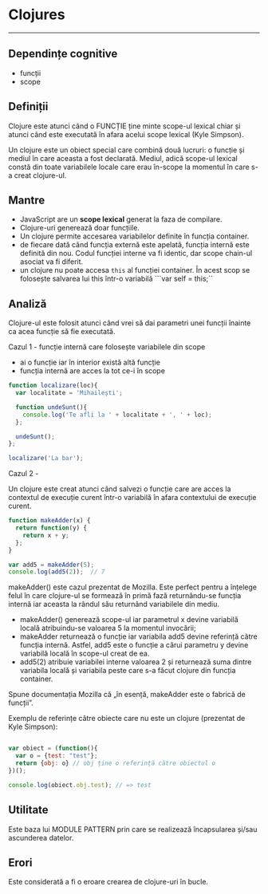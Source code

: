 # Clojures
---

## Dependințe cognitive
- funcții
- scope

## Definiții

Clojure este atunci când o FUNCȚIE ține minte scope-ul lexical chiar și atunci când este executată în afara acelui scope lexical (Kyle Simpson).

Un clojure este un obiect special care combină două lucruri: o funcție și mediul în care aceasta a fost declarată.
Mediul, adică scope-ul lexical constă din toate variabilele locale care erau în-scope la momentul în care s-a creat clojure-ul.

## Mantre
- JavaScript are un **scope lexical** generat la faza de compilare.
- Clojure-uri generează doar funcțiile.
- Un clojure permite accesarea variabilelor definite în funcția container.
- de fiecare dată când funcția externă este apelată, funcția internă este definită din nou. Codul funcției interne va fi identic, dar scope chain-ul asociat va fi diferit.
- un clojure nu poate accesa `this` al funcției container. În acest scop se folosește salvarea lui this într-o variabilă ```var self = this;``

## Analiză

Clojure-ul este folosit atunci când vrei să dai parametri unei funcții înainte ca acea funcție să fie executată.

Cazul 1 - funcție internă care folosește variabilele din scope

- ai o funcție iar în interior există altă funcție
- funcția internă are acces la tot ce-i în scope

```js
function localizare(loc){
  var localitate = 'Mihailești';

  function undeSunt(){
    console.log('Te afli la ' + localitate + ', ' + loc);
  };

  undeSunt();
};

localizare('La bar');
```

Cazul 2 -

Un clojure este creat atunci când salvezi o funcție care are acces la contextul de execuție curent într-o variabilă în afara contextului de execuție curent.



```js
function makeAdder(x) {
  return function(y) {
    return x + y;
  };
}

var add5 = makeAdder(5);
console.log(add5(2));  // 7
```

makeAdder() este cazul prezentat de Mozilla. Este perfect pentru a înțelege felul în care clojure-ul se formează în primă fază returnându-se funcția internă iar aceasta la rândul său returnând variabilele din mediu.
- makeAdder() generează scope-ul iar parametrul x devine variabilă locală atribuindu-se valoarea 5 la momentul invocării;
- makeAdder returnează o funcție iar variabila add5 devine referință către funcția internă. Astfel, add5 este o funcție a cărui parametru y devine variabilă locală în scope-ul creat de ea.
- add5(2) atribuie variabilei interne valoarea 2 și returnează suma dintre variabila locală și variabila peste care s-a făcut clojure din funcția container.

Spune documentația Mozilla că „în esență, makeAdder este o fabrică de funcții”.

Exemplu de referințe către obiecte care nu este un clojure (prezentat de Kyle Simpson):

```js

var obiect = (function(){
  var o = {test: "test"};
  return {obj: o} // obj ține o referință către obiectul o
})();

console.log(obiect.obj.test); // => test
```

## Utilitate

Este baza lui MODULE PATTERN prin care se realizează încapsularea și/sau ascunderea datelor.

## Erori
Este considerată a fi o eroare crearea de clojure-uri în bucle.
